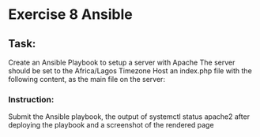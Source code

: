 # Exercise 8 Ansible

## Task:
Create an Ansible Playbook to setup a server with Apache
The server should be set to the Africa/Lagos Timezone
Host an index.php file with the following content, as the main file on the server:

### Instruction:
Submit the Ansible playbook, the output of systemctl status apache2 after deploying the playbook and a screenshot of the rendered page
